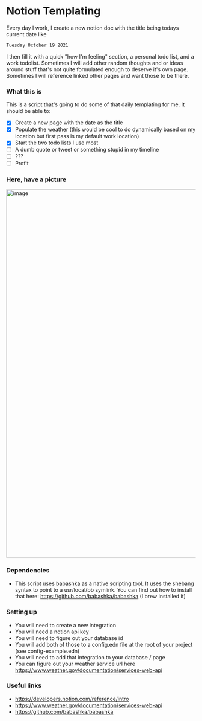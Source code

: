 # Notion Templating

Every day I work, I create a new notion doc with the title being todays current date like
```
Tuesday October 19 2021
```
I then fill it with a quick "how I'm feeling" section, a personal todo list, and a work todolist. Sometimes I will add other random thoughts and or ideas around stuff that's not quite formulated enough to deserve it's own page. Sometimes I will reference linked other pages and want those to be there.

### What this is
This is a script that's going to do some of that daily templating for me. It should be able to:
- [x] Create a new page with the date as the title
- [x] Populate the weather (this would be cool to do dynamically based on my location but first pass is my default work location)
- [x] Start the two todo lists I use most
- [ ] A dumb quote or tweet or something stupid in my timeline
- [ ] ???
- [ ] Profit

### Here, have a picture
<img width="977" alt="image" src="https://user-images.githubusercontent.com/7143499/138022609-c9ef6960-594e-45ce-b87f-0bd6d8167168.png">


### Dependencies
- This script uses babashka as a native scripting tool. It uses the shebang syntax to point to a usr/local/bb symlink. You can find out how to install that here: https://github.com/babashka/babashka (I brew installed it)

### Setting up
- You will need to create a new integration
- You will need a notion api key
- You will need to figure out your database id
- You will add both of those to a config.edn file at the root of your project (see config-example.edn)
- You will need to add that integration to your database / page
- You can figure out your weather service url here https://www.weather.gov/documentation/services-web-api


### Useful links
- https://developers.notion.com/reference/intro
- https://www.weather.gov/documentation/services-web-api
- https://github.com/babashka/babashka
